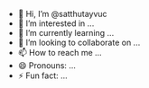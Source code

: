 - 👋 Hi, I’m @satthutayvuc
- 👀 I’m interested in ...
- 🌱 I’m currently learning ...
- 💞️ I’m looking to collaborate on ...
- 📫 How to reach me ...
- 😄 Pronouns: ...
- ⚡ Fun fact: ...

<!---
satthutayvuc/satthutayvuc is a ✨ special ✨ repository because its `README.md` (this file) appears on your GitHub profile.
You can click the Preview link to take a look at your changes.
--->
